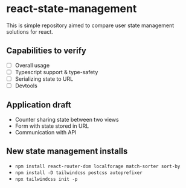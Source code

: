 # react-state-management
This is simple repository aimed to compare user state management solutions for react.

## Capabilities to verify  
- [ ] Overall usage
- [ ] Typescript support & type-safety
- [ ] Serializing state to URL
- [ ] Devtools

## Application draft
* Counter sharing state between two views
* Form with state stored in URL
* Communication with API


## New state management installs
* `npm install react-router-dom localforage match-sorter sort-by`
* `npm install -D tailwindcss postcss autoprefixer`
* `npx tailwindcss init -p`
